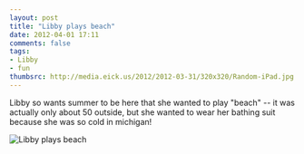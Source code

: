 ```yaml
---
layout: post
title: "Libby plays beach"
date: 2012-04-01 17:11
comments: false
tags: 
- Libby
- fun
thumbsrc: http://media.eick.us/2012/2012-03-31/320x320/Random-iPad.jpg
---
```

Libby so wants summer to be here that she wanted to play "beach" -- it was actually only about 50 outside, but she wanted to wear her bathing suit because she was so cold in michigan!



![Libby plays beach](http://media.eick.us/media/photographs/2012/2012-03-31/Random-iPad.jpg)

